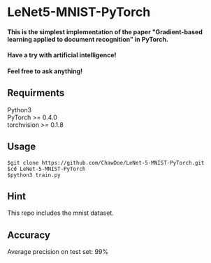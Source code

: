 # LeNet5-MNIST-PyTorch

#### This is the simplest implementation of the paper "Gradient-based learning applied to document recognition" in PyTorch.
#### Have a try with artificial intelligence!
#### Feel free to ask anything!
## Requirments
Python3  
PyTorch >= 0.4.0  
torchvision >= 0.1.8
## Usage
```
$git clone https://github.com/ChawDoe/LeNet-5-MNIST-PyTorch.git  
$cd LeNet-5-MNIST-PyTorch  
$python3 train.py  
```
## Hint
This repo includes the mnist dataset.
## Accuracy
Average precision on test set: 99%
